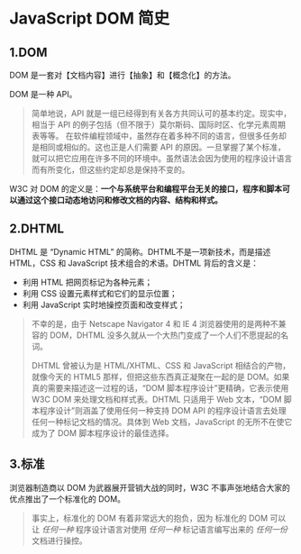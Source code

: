 # JavaScript DOM 简史

## 1.DOM

DOM 是一套对【文档内容】进行【抽象】和【概念化】的方法。

DOM 是一种 API。

> 简单地说，API 就是一组已经得到有关各方共同认可的基本约定。现实中，相当于 API 的例子包括（但不限于）莫尔斯码、国际时区、化学元素周期表等等。
> 在软件编程领域中，虽然存在着多种不同的语言，但很多任务却是相同或相似的。这也正是人们需要 API 的原因。一旦掌握了某个标准，就可以把它应用在许多不同的环境中。虽然语法会因为使用的程序设计语言而有所变化，但这些约定却总是保持不变的。

W3C 对 DOM 的定义是：**一个与系统平台和编程平台无关的接口，程序和脚本可以通过这个接口动态地访问和修改文档的内容、结构和样式。**

## 2.DHTML

DHTML 是 “Dynamic HTML” 的简称。DHTML不是一项新技术，而是描述 HTML，CSS 和 JavaScript 技术组合的术语。DHTML 背后的含义是：

- 利用 HTML 把网页标记为各种元素；
- 利用 CSS 设置元素样式和它们的显示位置；
- 利用 JavaScript 实时地操控页面和改变样式；

> 不幸的是，由于 Netscape Navigator 4 和 IE 4 浏览器使用的是两种不兼容的 DOM，DHTML 没多久就从一个大热门变成了一个人们不愿提起的名词。
>
> DHTML 曾被认为是 HTML/XHTML、CSS 和 JavaScript 相结合的产物，就像今天的 HTML5 那样，但把这些东西真正凝聚在一起的是 DOM。如果真的需要来描述这一过程的话，“DOM 脚本程序设计”更精确，它表示使用 W3C DOM 来处理文档和样式表。DHTML 只适用于 Web 文本，“DOM 脚本程序设计”则涵盖了使用任何一种支持 DOM API 的程序设计语言去处理任何一种标记文档的情况。具体到 Web 文档，JavaScript 的无所不在使它成为了 DOM 脚本程序设计的最佳选择。

## 3.标准

浏览器制造商以 DOM 为武器展开营销大战的同时，W3C 不事声张地结合大家的优点推出了一个标准化的 DOM。

> 事实上，标准化的 DOM 有着非常远大的抱负，因为 标准化的 DOM 可以让 *任何一种* 程序设计语言对使用 *任何一种* 标记语言编写出来的 *任何一份* 文档进行操控。
